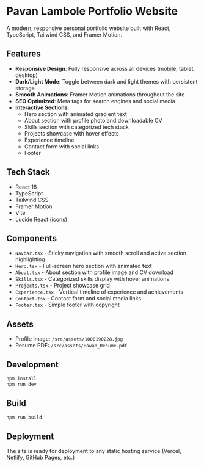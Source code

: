 # Pavan Lambole Portfolio Website

A modern, responsive personal portfolio website built with React, TypeScript, Tailwind CSS, and Framer Motion.

## Features

- **Responsive Design**: Fully responsive across all devices (mobile, tablet, desktop)
- **Dark/Light Mode**: Toggle between dark and light themes with persistent storage
- **Smooth Animations**: Framer Motion animations throughout the site
- **SEO Optimized**: Meta tags for search engines and social media
- **Interactive Sections**:
  - Hero section with animated gradient text
  - About section with profile photo and downloadable CV
  - Skills section with categorized tech stack
  - Projects showcase with hover effects
  - Experience timeline
  - Contact form with social links
  - Footer

## Tech Stack

- React 18
- TypeScript
- Tailwind CSS
- Framer Motion
- Vite
- Lucide React (icons)

## Components

- `Navbar.tsx` - Sticky navigation with smooth scroll and active section highlighting
- `Hero.tsx` - Full-screen hero section with animated text
- `About.tsx` - About section with profile image and CV download
- `Skills.tsx` - Categorized skills display with hover animations
- `Projects.tsx` - Project showcase grid
- `Experience.tsx` - Vertical timeline of experience and achievements
- `Contact.tsx` - Contact form and social media links
- `Footer.tsx` - Simple footer with copyright

## Assets

- Profile Image: `/src/assets/1000190228.jpg`
- Resume PDF: `/src/assets/Pawan_Resume.pdf`

## Development

```bash
npm install
npm run dev
```

## Build

```bash
npm run build
```

## Deployment

The site is ready for deployment to any static hosting service (Vercel, Netlify, GitHub Pages, etc.)
